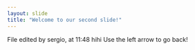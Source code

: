 ```yaml
---
layout: slide
title: "Welcome to our second slide!"
---
```

File edited by sergio, at 11:48 hihi
Use the left arrow to go back!
